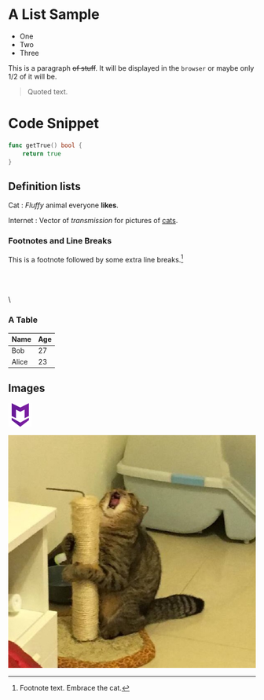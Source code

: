 A List Sample
=============

* One
* Two
* Three

This is a paragraph ~~of stuff~~.  It will be displayed in
the `browser` or maybe only 1/2 of it will be.

> Quoted text.

# Code Snippet

```go
func getTrue() bool {
    return true
}
```

## Definition lists

Cat
: _Fluffy_ animal everyone **likes**.

Internet
: Vector of *transmission* for pictures of [cats](https://en.wikipedia.org/wiki/Cat).


### Footnotes and Line Breaks

This is a footnote followed by some extra line breaks.[^1]

\
\
\
\

[^1]: Footnote text.  Embrace the cat.


### A Table

Name    | Age
--------|----
Bob     | 27
Alice   | 23

Images
------

![Logo](https://github.com/adam-p/markdown-here/raw/master/src/common/images/icon48.png)

![Cat](cat.jpg)
